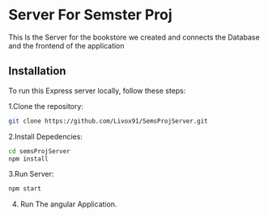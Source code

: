 # Server For Semster Proj

This Is the Server for the bookstore we created and connects the Database and the frontend of the application

## Installation

To run this Express server locally, follow these steps:

1.Clone the repository:
  ```bash
  git clone https://github.com/Livox91/SemsProjServer.git
  ```

2.Install Depedencies:
  ```bash
  cd semsProjServer
  npm install
  ```

3.Run Server:
 ```bash
npm start
 ```

4. Run The angular Application.

  
